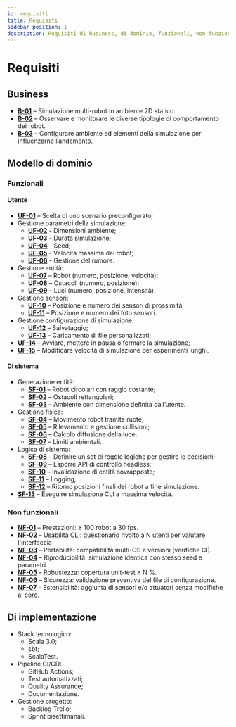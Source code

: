 ```yaml
---
id: requisiti
title: Requisiti
sidebar_position: 1
description: Requisiti di business, di dominio, funzionali, non funzionali e di implementazione.
---
```


# Requisiti

## Business

- **[B-01](/docs)** – Simulazione multi-robot in ambiente 2D statico.
- **[B-02](/docs)** – Osservare e monitorare le diverse tipologie di comportamento dei robot.
- **[B-03](/docs)** – Configurare ambiente ed elementi della simulazione per influenzarne l’andamento.

## Modello di dominio

### Funzionali

#### Utente

- **[UF-01](/docs)** – Scelta di uno scenario preconfigurato;
- Gestione parametri della simulazione:
  - **[UF-02](/docs)** - Dimensioni ambiente;
  - **[UF-03](/docs)** - Durata simulazione;
  - **[UF-04](/docs)** - Seed;
  - **[UF-05](/docs)** - Velocità massima dei robot;
  - **[UF-06](/docs)** - Gestione del rumore.
- Gestione entità:
  - **[UF-07](/docs)** – Robot (numero, posizione, velocità);
  - **[UF-08](/docs)** – Ostacoli (numero, posizione);
  - **[UF-09](/docs)** – Luci (numero, posizione, intensità).
- Gestione sensori:
  - **[UF-10](/docs)** – Posizione e numero dei sensori di prossimità;
  - **[UF-11](/docs)** – Posizione e numero dei foto sensori.
- Gestione configurazione di simulazione:
  - **[UF-12](/docs)** – Salvataggio;
  - **[UF-13](/docs)** – Caricamento di file personalizzati;
- **[UF-14](/docs)** – Avviare, mettere in pausa o fermare la simulazione;
- **[UF-15](/docs)** – Modificare velocità di simulazione per esperimenti lunghi.

#### Di sistema

- Generazione entità:
  - **[SF-01](/docs)** – Robot circolari con raggio costante;
  - **[SF-02](/docs)** – Ostacoli rettangolari;
  - **[SF-03](/docs)** – Ambiente con dimensione definita dall’utente.
- Gestione fisica:
  - **[SF-04](/docs)** – Movimento robot tramite ruote;
  - **[SF-05](/docs)** – Rilevamento e gestione collisioni;
  - **[SF-06](/docs)** – Calcolo diffusione della luce;
  - **[SF-07](/docs)** – Limiti ambientali.
- Logica di sistema:
  - **[SF-08](/docs)** – Definire un set di regole logiche per gestire le decisioni;
  - **[SF-09](/docs)** – Esporre API di controllo headless;
  - **[SF-10](/docs)** – Invalidazione di entità sovrapposte;
  - **[SF-11](/docs)** – Logging;
  - **[SF-12](/docs)** – Ritorno posizioni finali dei robot a fine simulazione.
- **[SF-13](/docs)** – Eseguire simulazione CLI a massima velocità.


### Non funzionali

- **[NF-01](/docs)** – Prestazioni: ≥ 100 robot a 30 fps.
- **[NF-02](/docs)** – Usabilità CLI: questionario rivolto a N utenti per valutare l'interfaccia
- **[NF-03](/docs)** – Portabilità: compatibilità multi-OS e versioni (verifiche CI).
- **[NF-04](/docs)** – Riproducibilità: simulazione identica con stesso seed e parametri.
- **[NF-05](/docs)** – Robustezza: copertura unit-test ≥ N %.
- **[NF-06](/docs)** – Sicurezza: validazione preventiva del file di configurazione.
- **[NF-07](/docs)** – Estensibilità: aggiunta di sensori e/o attuatori senza modifiche al core.

## Di implementazione

- Stack tecnologico:
  - Scala 3.0;
  - sbt;
  - ScalaTest.
- Pipeline CI/CD:
  - GitHub Actions;
  - Test automatizzati;
  - Quality Assurance;
  - Documentazione.
- Gestione progetto:
  - Backlog Trello;
  - Sprint bisettimanali.
